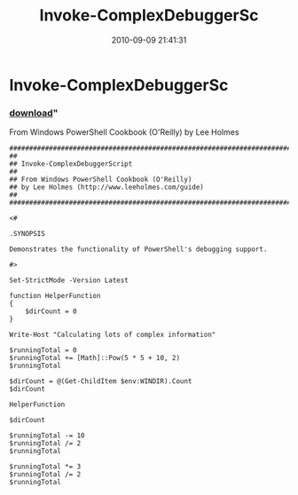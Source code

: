 ﻿---
pid:            2177
parent:         0
children:       
poster:         Lee Holmes
title:          Invoke-ComplexDebuggerSc
date:           2010-09-09 21:41:31
format:         posh
---

# Invoke-ComplexDebuggerSc

### [download](2177.ps1)"

From Windows PowerShell Cookbook (O'Reilly) by Lee Holmes

```posh
#############################################################################
##
## Invoke-ComplexDebuggerScript
##
## From Windows PowerShell Cookbook (O'Reilly)
## by Lee Holmes (http://www.leeholmes.com/guide)
##
##############################################################################

<#

.SYNOPSIS

Demonstrates the functionality of PowerShell's debugging support.

#>

Set-StrictMode -Version Latest

function HelperFunction
{
    $dirCount = 0
}

Write-Host "Calculating lots of complex information"

$runningTotal = 0
$runningTotal += [Math]::Pow(5 * 5 + 10, 2)
$runningTotal

$dirCount = @(Get-ChildItem $env:WINDIR).Count
$dirCount

HelperFunction

$dirCount

$runningTotal -= 10
$runningTotal /= 2
$runningTotal

$runningTotal *= 3
$runningTotal /= 2
$runningTotal
```
